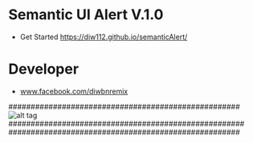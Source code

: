 # Semantic UI Alert V.1.0
- Get Started https://diw112.github.io/semanticAlert/

# Developer
  - www.facebook.com/diwbnremix


####################################################
![alt tag](https://github.com/diw112/semanticAlert/blob/master/Screenshot%20(17).png)
#####################################################
####################################################
